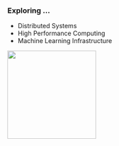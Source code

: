 <h3>Exploring ... </h3>

- Distributed Systems
- High Performance Computing
- Machine Learning Infrastructure 

<a href="https://github.com/prashundey/convoychat">
  <img height=200 align="center" src="https://github-readme-stats-prashun-deys-projects.vercel.app/api/top-langs/?username=prashundey&size_weight=0.5&count_weight=0.5&langs_count=8&hide=typescript,javascript,html,css&hide_progress=true&card_width=600&hide_border=true&theme=aura" />
</a>


